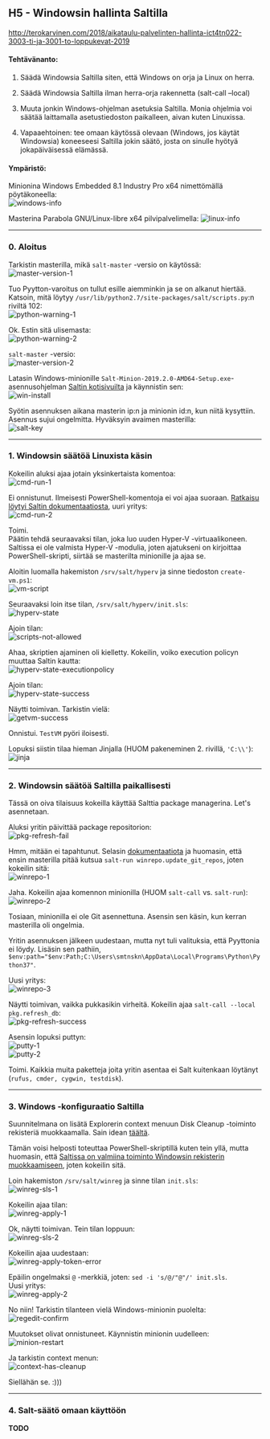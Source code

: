 ## H5 - Windowsin hallinta Saltilla

http://terokarvinen.com/2018/aikataulu-palvelinten-hallinta-ict4tn022-3003-ti-ja-3001-to-loppukevat-2019

#### Tehtävänanto:

1. Säädä Windowsia Saltilla siten, että Windows on orja ja Linux on herra.

2. Säädä Windowsia Saltilla ilman herra-orja rakennetta (salt-call –local)

3. Muuta jonkin Windows-ohjelman asetuksia Saltilla. Monia ohjelmia voi säätää laittamalla asetustiedoston paikalleen, aivan kuten Linuxissa.

4. Vapaaehtoinen: tee omaan käytössä olevaan (Windows, jos käytät Windowsia) koneeseesi Saltilla jokin säätö, josta on sinulle hyötyä jokapäiväisessä elämässä.

#### Ympäristö:

Minionina Windows Embedded 8.1 Industry Pro x64 nimettömällä pöytäkoneella:\
![windows-info](/assignments/H5/screenshots/win-info.png)

Masterina Parabola GNU/Linux-libre x64 pilvipalvelimella:
![linux-info](/assignments/H5/screenshots/linux-info.png)

---

### 0. Aloitus

Tarkistin masterilla, mikä `salt-master` -versio on käytössä:\
![master-version-1](/assignments/H5/screenshots/master-version-1.png)

Tuo Pyytton-varoitus on tullut esille aiemminkin ja se on alkanut hiertää. Katsoin, mitä löytyy `/usr/lib/python2.7/site-packages/salt/scripts.py`:n riviltä 102:\
![python-warning-1](/assignments/H5/screenshots/python-warning-1.png)

Ok. Estin sitä ulisemasta:\
![python-warning-2](/assignments/H5/screenshots/python-warning-2.png)

`salt-master` -versio:\
![master-version-2](/assignments/H5/screenshots/master-version-2.png)

Latasin Windows-minionille `Salt-Minion-2019.2.0-AMD64-Setup.exe`-asennusohjelman [Saltin kotisivuilta](https://docs.saltstack.com/en/latest/topics/installation/windows.html) ja käynnistin sen:\
![win-install](/assignments/H5/screenshots/win-install.png)

Syötin asennuksen aikana masterin ip:n ja minionin id:n, kun niitä kysyttiin.\
Asennus sujui ongelmitta. Hyväksyin avaimen masterilla:\
![salt-key](/assignments/H5/screenshots/salt-key.png)

---

### 1. Windowsin säätöä Linuxista käsin

Kokeilin aluksi ajaa jotain yksinkertaista komentoa:\
![cmd-run-1](/assignments/H5/screenshots/cmd-run-1.png)

Ei onnistunut. Ilmeisesti PowerShell-komentoja ei voi ajaa suoraan. [Ratkaisu löytyi Saltin dokumentaatiosta](https://docs.saltstack.com/en/latest/ref/modules/all/salt.modules.cmdmod.html), uuri yritys:\
![cmd-run-2](/assignments/H5/screenshots/cmd-run-2.png)

Toimi.\
Päätin tehdä seuraavaksi tilan, joka luo uuden Hyper-V -virtuaalikoneen. Saltissa ei ole valmista Hyper-V -modulia, joten ajatukseni on kirjoittaa PowerShell-skripti, siirtää se masterilta minionille ja ajaa se.

Aloitin luomalla hakemiston `/srv/salt/hyperv` ja sinne tiedoston `create-vm.ps1`:\
![vm-script](/assignments/H5/screenshots/vm-script.png)

Seuraavaksi loin itse tilan, `/srv/salt/hyperv/init.sls`:\
![hyperv-state](/assignments/H5/screenshots/hyperv-state.png)

Ajoin tilan:\
![scripts-not-allowed](/assignments/H5/screenshots/scripts-not-allowed.png)

Ahaa, skriptien ajaminen oli kielletty. Kokeilin, voiko execution policyn muuttaa Saltin kautta:\
![hyperv-state-executionpolicy](/assignments/H5/screenshots/hyperv-state-executionpolicy.png)

Ajoin tilan:\
![hyperv-state-success](/assignments/H5/screenshots/hyperv-state-success.png)

Näytti toimivan. Tarkistin vielä:\
![getvm-success](/assignments/H5/screenshots/getvm-success.png)

Onnistui. `TestVM` pyöri iloisesti.

Lopuksi siistin tilaa hieman Jinjalla (HUOM pakeneminen 2. rivillä, `'C:\\'`):\
![jinja](/assignments/H5/screenshots/jinja.png)

---

### 2. Windowsin säätöä Saltilla paikallisesti

Tässä on oiva tilaisuus kokeilla käyttää Salttia package managerina. Let's asennetaan.

Aluksi yritin päivittää package repositorion:\
![pkg-refresh-fail](/assignments/H5/screenshots/pkg-refresh-fail.png)

Hmm, mitään ei tapahtunut. Selasin [dokumentaatiota](https://docs.saltstack.com/en/latest/topics/windows/windows-package-manager.html) ja huomasin, että ensin masterilla pitää kutsua `salt-run winrepo.update_git_repos`, joten kokeilin sitä:\
![winrepo-1](/assignments/H5/screenshots/winrepo-1.png)

Jaha. Kokeilin ajaa komennon minionilla (HUOM `salt-call` vs. `salt-run`):\
![winrepo-2](/assignments/H5/screenshots/winrepo-2.png)

Tosiaan, minionilla ei ole Git asennettuna. Asensin sen käsin, kun kerran masterilla oli ongelmia.

Yritin asennuksen jälkeen uudestaan, mutta nyt tuli valituksia, että Pyyttonia ei löydy. Lisäsin sen pathiin, `$env:path="$env:Path;C:\Users\smtnskn\AppData\Local\Programs\Python\Python37"`.

Uusi yritys:\
![winrepo-3](/assignments/H5/screenshots/winrepo-3.png)

Näytti toimivan, vaikka pukkasikin virheitä. Kokeilin ajaa `salt-call --local pkg.refresh_db`:\
![pkg-refresh-success](/assignments/H5/screenshots/pkg-refresh-success.png)

Asensin lopuksi puttyn:\
![putty-1](/assignments/H5/screenshots/putty-1.png)\
![putty-2](/assignments/H5/screenshots/putty-2.png)

Toimi. Kaikkia muita paketteja joita yritin asentaa ei Salt kuitenkaan löytänyt (`rufus, cmder, cygwin, testdisk`).

---

### 3. Windows -konfiguraatio Saltilla

Suunnitelmana on lisätä Explorerin context menuun Disk Cleanup -toiminto rekisteriä muokkaamalla. Sain idean [täältä](https://www.online-tech-tips.com/windows-8/windows-8-registry-tweaks/).

Tämän voisi helposti toteuttaa PowerShell-skriptillä kuten tein yllä, mutta huomasin, että [Saltissa on valmiina toiminto Windowsin rekisterin muokkaamiseen](https://docs.saltstack.com/en/latest/ref/states/all/salt.states.reg.html), joten kokeilin sitä.

Loin hakemiston `/srv/salt/winreg` ja sinne tilan `init.sls`:\
![winreg-sls-1](/assignments/H5/screenshots/winreg-sls-1.png)

Kokeilin ajaa tilan:\
![winreg-apply-1](/assignments/H5/screenshots/winreg-apply-1.png)

Ok, näytti toimivan. Tein tilan loppuun:\
![winreg-sls-2](/assignments/H5/screenshots/winreg-sls-2.png)

Kokeilin ajaa uudestaan:\
![winreg-apply-token-error](/assignments/H5/screenshots/winreg-apply-token-error.png)

Epäilin ongelmaksi `@` -merkkiä, joten: `sed -i 's/@/"@"/' init.sls`.\
Uusi yritys:\
![winreg-apply-2](/assignments/H5/screenshots/winreg-apply-2.png)

No niin! Tarkistin tilanteen vielä Windows-minionin puolelta:\
![regedit-confirm](/assignments/H5/screenshots/regedit-confirm.png)

Muutokset olivat onnistuneet. Käynnistin minionin uudelleen:\
![minion-restart](/assignments/H5/screenshots/minion-restart.png)

Ja tarkistin context menun:\
![context-has-cleanup](/assignments/H5/screenshots/context-has-cleanup.png)

Siellähän se. :)))

---

### 4. Salt-säätö omaan käyttöön

**TODO**
